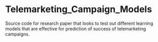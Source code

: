 # Telemarketing_Campaign_Models
Source code for research paper that looks to test out different learning models that are effective for prediction of success of telemarketing campaigns.

